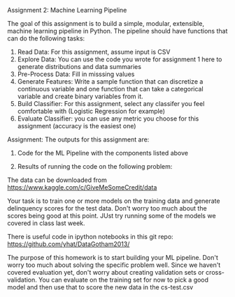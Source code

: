 Assignment 2: Machine Learning Pipeline

The goal of this assignment is to build a simple, modular, extensible, machine learning pipeline in Python. The pipeline should have functions that can do the following tasks:

1. Read Data: For this assignment, assume input is CSV
2. Explore Data: You can use the code you wrote for assignment 1 here to generate distributions and data summaries
3. Pre-Process Data: Fill in misssing values
4. Generate Features: Write a sample function that can discretize a continuous variable and one function that can take a categorical variable and create binary variables from it.
5. Build Classifier: For this assignment, select any classifer you feel comfortable with (Logistic Regression for example)
6. Evaluate Classifier: you can use any metric you choose for this assignment (accuracy is the easiest one)

Assignment: The outputs for this assignment are:

1. Code for the ML Pipeline with the components listed above

2. Results of running the code on the following problem:

The data can be downloaded from https://www.kaggle.com/c/GiveMeSomeCredit/data

Your task is to train one or more models on the training data and generate delinquency scores for the test data. Don't worry too much about the scores being good at this point. JUst try running some of the models we covered in class last week.

There is useful code in ipython notebooks in this git repo: https://github.com/yhat/DataGotham2013/

The purpose of this homework is to start building your ML pipeline. Don't worry too much about solving the specific problem well. Since we haven't covered evaluation yet, don't worry about creating validation sets or cross-validation. You can evaluate on the training set for now to pick a good model and then use that to score the new data in the cs-test.csv